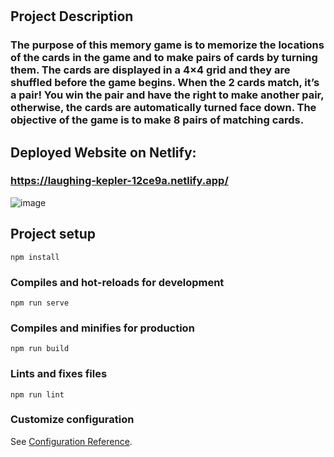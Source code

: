 # 
## Project Description
### The purpose of this memory game is to memorize the locations of the cards in the game and to make pairs of cards by turning them. The cards are displayed in a 4×4 grid and they are shuffled before the game begins. When the 2 cards match, it’s a pair! You win the pair and have the right to make another pair, otherwise, the cards are automatically turned face down. The objective of the game is to make 8 pairs of matching cards.

## Deployed Website on Netlify:
### https://laughing-kepler-12ce9a.netlify.app/  


![image](https://user-images.githubusercontent.com/46188042/123531082-7d147880-d6cf-11eb-8a23-bae7459823f7.png)


## Project setup
```
npm install
```

### Compiles and hot-reloads for development
```
npm run serve
```

### Compiles and minifies for production
```
npm run build
```

### Lints and fixes files
```
npm run lint
```

### Customize configuration
See [Configuration Reference](https://cli.vuejs.org/config/).
